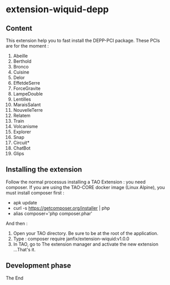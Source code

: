 # extension-wiquid-depp
## Content
This extension help you to fast install the DEPP-PCI package. These PCIs are for the moment : 
1. Abeille
2. Berthold
3. Bronco
4. Cuisine
5. Delor
6. EffetdeSerre
6. ForceGravite
8. LampeDouble
9. Lentilles
10. MaraisSalant
11. NouvelleTerre
12. Relatem
13. Train
14. Volcanisme
15. Explorer
16. Snap
17. Circuit*
18. ChatBot
19. Glips


## Installing the extension
Follow the normal processus installing a TAO Extension : you need composer. If you are using the TAO-CORE docker image (Linux Alpine), you must install composer first : 
- apk update
- curl -s https://getcomposer.org/installer | php
- alias composer='php composer.phar'

And then : 

1. Open your TAO directory. Be sure to be at the root of the application. 
2. Type : composer require janfix/extension-wiquid:v1.0.0
3. In TAO, go to The extension manager and activate the new extension
...That's it.

## Development phase
The End

